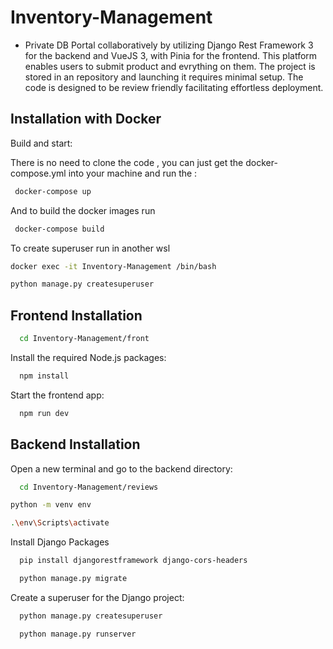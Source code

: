 # Inventory-Management

- Private DB Portal collaboratively by utilizing Django Rest Framework 3 for the backend and VueJS 3, with Pinia for the frontend. This platform enables users to submit product and evrything on them. The project is stored in an repository and launching it requires minimal setup. The code is designed to be review friendly facilitating effortless deployment.

## Installation with Docker

Build and start:

There is no need to clone the code , you can just get the docker-compose.yml into your machine and run the :

```bash
 docker-compose up
```

And to build the docker images run

```bash
 docker-compose build
```

To create superuser run in another wsl

```bash
docker exec -it Inventory-Management /bin/bash

python manage.py createsuperuser

```

## Frontend Installation

```bash
  cd Inventory-Management/front
```

Install the required Node.js packages:

```bash
  npm install
```

Start the frontend app:

```bash
  npm run dev
```

## Backend Installation

Open a new terminal and go to the backend directory:

```bash
  cd Inventory-Management/reviews
```

```bash
python -m venv env

.\env\Scripts\activate
```

Install Django Packages

```bash
  pip install djangorestframework django-cors-headers
```

```bash
  python manage.py migrate
```

Create a superuser for the Django project:

```bash
  python manage.py createsuperuser
```

```bash
  python manage.py runserver
```
